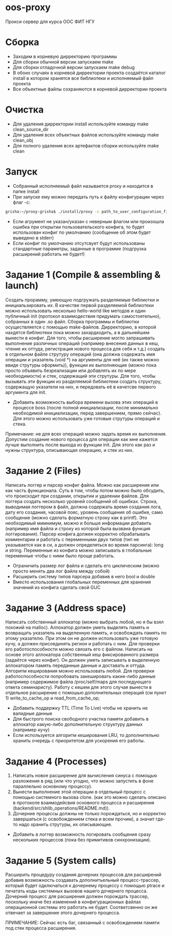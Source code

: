 oos-proxy
========================================
Прокси сервер для курса ООС ФИТ НГУ

Сборка
========================================
 - Заходим в корневую дирректорию программы
 - Для сборки обычной версии запускаем make
 - Для сборки отладочной версии запускаем make debug
 - В обоих случаях в корневой дирректории проекта создаётся каталог install
в котором хранятся все библиотеки и исполняемый файл проекта
 - Все объектные файлы сохраняются в корневой дирректории проекта

Очистка
========================================
 - Для удаления дирректории install используйте команду make clean_source_dir
 - Для удаления всех объектных файлов используйте команду make clean_obj
 - Для полного удаления всех артефактов сборки используйте make clean

Запуск
========================================
 - Собранный исполняемый файл называется proxy и находится в папке install
 - При запуске ему можно передать путь к файлу конфигурации через флаг -c:
```bash
grisha:~/proxy-grisha$ ./install/proxy -c path_to_user_configuration_file
```
 - Если агрумент не указан/указан с неверным флагом или произошла ошибка при
открытии пользовательского конфига, то будет использован конфиг по умолчанию
(сообщение об этом будет выведено в stderr)
 - Если конфиг по умолчанию отсутсвует будут использованы стандартные параметры,
заданные в программе (подгрузка расширений работать не будет!)

Задание 1 (Compile & assembling & launch)
========================================
Создать прорамму, умеющую подгружать разделяемые библиотки
и инициальзировать их. В качестве первой разделяемой библиотеки можно
использовать несколько hello-world like методов и один публичный init
(протокол взаимодествия придумать самостоятельно), собранных в один .so файл.
Сборка программы и библиотки осуществляется с помощью make-файлов. Дирректорию,
в которой нахдятся библиотеки пока можно захардкодить, а в дальнейшем вынести в
конфиг.
Для того, чтобы расширение могло запрашивать выполнение различных операций (например
внесения данных в кеш, чтение их оттуда, регистрация нового процесса для себя и т.д.)
создать в отдельном файле струтуру операций (она должна содержать имя операции и указатель
(void *) на аргументы для неё (их также можно ввиде струтуры оформить)), функции их выполняющие
(можно пока просто объявить безреализации или добавлять их по мере необходимости) и стек, содержащий эти струтуры.
Для того, чтобы вызывать эти функции из разделяемой библиотеки создать структуру, содержащую
указатели на них, и передовать её в качетсве первого аргумента для init.

* Добавить возможность выбора времени вызова этих операций в процессе boss (после полной инициализации,
после минимально необходимой инициализации, перед завершением, прямо сейчас). Для этого можно использовать
уже готовые струтуры операций и стека.

Примечание: не для всех операций можно задать время их выполнения. Допустим создание нового
процесса для операции как мне кажется лучше выполнить после выхода из функции init. Для этого
как раз и нужны структура, описывающая операцию, и стек из них. 

Задание 2 (Files)
========================================
Написать логгер и парсер конфиг файла. Можно как расширения или
как часть функционала. Суть в том, чтобы потом можно было обсудить, что происходит
при создании, открытии и удалении файлов.
Для логгера создать несколько уровней сообщений
об ошибках. Строка, выводимая логгером в файл, должна содержать время создания лога, дату его создания,
часовой пояс, уровень сообщения об ошибке, само сообщение (можно сделать форматную строку как в printf).
Это необходимый мимнимум, можно и больше информации добавить (например имя файла и строку из которой
была вызвана функция логгирования).
Парсер конфига должен корректно обрабатывать комментарии и работать с переменными двух типов
(тип не указывается как в си, а должен определяться во время парсинга): long и string. Переменные
из конфига можно записывать в глобальные переменные чтобы с ними было проще работать.

* Ограничить размер лог файла и сделать его циклическим (можно просто менять два лог файла между собой)
* Расширить систему типов парсера добавив в него bool и double
* Вместо использования глобальных переменных для хранения значений из конфига сделать свой GUC

Задание 3 (Address space)
=========================================
Написать собственный аллокатор (можно выбрать любой, но я бы взял похожий на malloc). Аллокатор
должен уметь выделять память и возвращать указатель на выделенную память, и освобождать память по
этому указателю. При этом он не должен использовать уже готовую кучу, а должен присоединять регион и работать с ним.
Для проверки его работоспособности можно связать его с файлом.
Написать на основе этого аллокатора собственный кеш фиксированного размера (задаётся через конфиг).
Он должен уметь записывать в выделенную аллокатором память переданные данные и доставать и оттуда.
Алгоритм кеширования можно использовать любой. Для проверки работоспособности попробовать закешировать
какие-либо данные (например содержимое файла /proc/self/maps для последующего ответа семинаристу).
Работу с кешем для этого случая вынести в отдельное расширение с помошью дополнительных операций (см пункт 1)
write_to_cache_op и read_from_cache_op;

* Добавить поддержку TTL (Time To Live) чтобы не хранить не валидные данные
* Для быстрого поиска свободного участка памяти добавить в аллокатор какую-либо дополнительную структуру данных
(например кучу)
* Если используется алгоритм кеширования LRU, то дополнительно хранить очередь с приоритетом для ускорения его работы.

Задание 4 (Processes)
=========================================
 1. Написать новое расширение для вычисления синуса с помощью разложения в ряд (или что угодно, что можно запустить
в фоне параллельно основному процессу).
 2. Вынести выполнение этой операции в отдельный процесс с помощью системного вызова clone.
(как это можно сделать описано в протоколе взаимодейсвия основного процесса и расширения
(backend/src/shlib_operations/README.md)).
 3. Дочерние процессы должны не только порождаться, но и корректно завершаться (с освобождением стека и всем прочим),
а значит где-то надо хранить струтуры, их описывающие.

* Добавить в логгер возможность логировать сообщения сразу нескольких процессов (пока без примитивов синхронизации).

Задание 5 (System calls)
=========================================
Расширить процедуру создания дочерних процессов для расширений добавив возможность
создавать дополнитьельный процесс-трассер, который будет одключаться к дочернему
процессу с помощью ptrace и печатать коды системных вызовов нашего дочернего процесса.
Дочерний процесс для расширения должен порождать трассер, поскольку иначе без изменений
в конфигурационных файлах операционной системы это работать не будет. Соответсвенно
он же отвечает за завершение этого дочернего процесса.

ПРИМЕЧАНИЕ: Сейчас есть баг, связанный с освобождением памяти под стек процесса расширения.